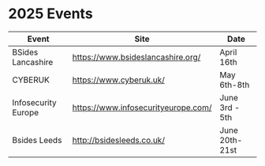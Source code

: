# 2025 Events

| Event               | Site                                 | Date                  |
|---------------------|--------------------------------------|-----------------------|
| BSides Lancashire   | https://www.bsideslancashire.org/    | April 16th            |
| CYBERUK             | https://www.cyberuk.uk/              | May 6th-8th           |
| Infosecurity Europe	| https://www.infosecurityeurope.com/  | June 3rd - 5th        |
| Bsides Leeds      	| http://bsidesleeds.co.uk/            | June 20th-21st        |
